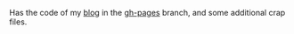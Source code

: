 Has the code of my [blog](https://justanotherlad.github.io/blog/) in the [gh-pages](https://github.com/justanotherlad/blog/tree/gh-pages) branch, and some additional crap files.

